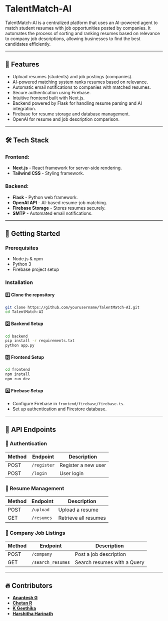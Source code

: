 # TalentMatch-AI

TalentMatch-AI is a centralized platform that uses an AI-powered agent to match student resumes with job opportunities posted by companies. It automates the process of sorting and ranking resumes based on relevance to company job descriptions, allowing businesses to find the best candidates efficiently.

---

## 🚀 Features

- Upload resumes (students) and job postings (companies).
- AI-powered matching system ranks resumes based on relevance.
- Automatic email notifications to companies with matched resumes.
- Secure authentication using Firebase.
- Intuitive frontend built with Next.js.
- Backend powered by Flask for handling resume parsing and AI integration.
- Firebase for resume storage and database management.
- OpenAI for resume and job description comparison.

---

## 🛠 Tech Stack

### Frontend:

- **Next.js** - React framework for server-side rendering.
- **Tailwind CSS** - Styling framework.

### Backend:

- **Flask** - Python web framework.
- **OpenAI API** - AI-based resume-job matching.
- **Firebase Storage** - Stores resumes securely.
- **SMTP** - Automated email notifications.

---

## 🚀 Getting Started

### Prerequisites

- Node.js & npm
- Python 3
- Firebase project setup

### Installation

#### 1️⃣ Clone the repository

```sh
git clone https://github.com/yourusername/TalentMatch-AI.git
cd TalentMatch-AI
```

#### 2️⃣ Backend Setup

```sh
cd backend
pip install -r requirements.txt
python app.py
```

#### 3️⃣ Frontend Setup

```sh
cd frontend
npm install
npm run dev
```

#### 4️⃣ Firebase Setup

- Configure Firebase in `frontend/firebase/firebase.ts`.
- Set up authentication and Firestore database.

---

## 🔗 API Endpoints

### 📌 Authentication

| Method | Endpoint    | Description         |
| ------ | ----------- | ------------------- |
| POST   | `/register` | Register a new user |
| POST   | `/login`    | User login          |

### 📌 Resume Management

| Method | Endpoint   | Description          |
| ------ | ---------- | -------------------- |
| POST   | `/upload`  | Upload a resume      |
| GET    | `/resumes` | Retrieve all resumes |

### 📌 Company Job Listings

| Method | Endpoint   | Description            |
| ------ | ---------- | ---------------------- |
| POST   | `/company` | Post a job description |
| GET    | `/search_resumes` | Search resumes with a Query|

---

## 🔥 Contributors

- [**Anantesh G**](https://github.com/AnanteshG)
- [**Chetan R**](https://github.com/chetanr25)
- [**K Geethika**](https://github.com/Geethika-Kancharla)
- [**Harshitha Harinath**](https://github.com/Harshithadh)
